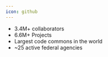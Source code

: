 ```yaml
---
icon: github
---
```


* 3\.4M+ collaborators
* 6\.6M+ Projects
* Largest code commons in the world
* ~25 active federal agencies